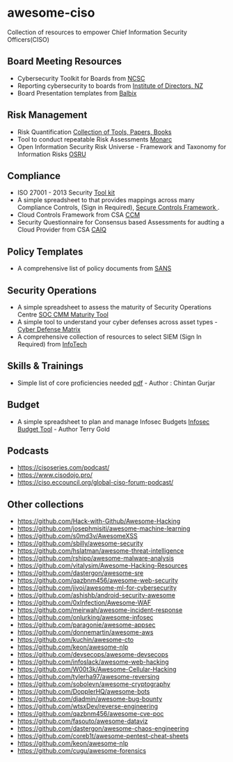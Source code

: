 # awesome-ciso
Collection of resources to empower Chief Information Security Officers(CISO)

## Board Meeting Resources
- Cybersecurity Toolkit for Boards from [NCSC](https://www.ncsc.gov.uk/files/NCSC%20Cyber%20Security%20Toolkit%20for%20Boards.pdf)
- Reporting cybersecurity to boards from [Institute of Directors, NZ](https://www.iod.org.nz/resources-and-insights/guides-and-resources/reporting-cybersecurity-to-boards/)
- Board Presentation templates from [Balbix](https://www.balbix.com/blog/6-slides-every-ciso-should-use-in-their-board-presentation/) 

## Risk Management
- Risk Quantification [Collection of Tools, Papers, Books](https://github.com/veeral-patel/awesome-risk-quantification)
- Tool to conduct repeatable Risk Assessments [Monarc](https://www.monarc.lu/)
- Open Information Security Risk Universe - Framework and Taxonomy for Information Risks [OSRU](https://oisru.org/)


## Compliance
- ISO 27001 - 2013 Security [Tool kit](https://www.iso27001security.com/html/toolkit.html) 
- A simple spreadsheet to that provides mappings across many Compliance Controls, (Sign in Required), [Secure Controls Framework ](https://www.securecontrolsframework.com/). 
- Cloud Controls Framework from CSA [CCM](https://cloudsecurityalliance.org/research/cloud-controls-matrix/)
- Security Questionnaire for Consensus based Assessments for audting a Cloud Provider from CSA [CAIQ](https://cloudsecurityalliance.org/artifacts/star-level-1-security-questionnaire-caiq-v4/)

## Policy Templates
- A comprehensive list of policy documents from [SANS](https://www.sans.org/information-security-policy/)

## Security Operations
- A simple spreadsheet to assess the maturity of Security Operations Centre [SOC CMM Maturity Tool](https://www.soc-cmm.com/downloads/latest/) 
- A simple tool to understand your cyber defenses across asset types - [Cyber Defense Matrix](https://cyberdefensematrix.com/)
- A comprehensive collection of resources to select SIEM (Sign In Required) from [InfoTech](https://www.infotech.com/research/ss/select-and-implement-a-siem-solution)
## Skills & Trainings
- Simple list of core proficiencies needed [pdf](https://github.com/sashank/awesome-ciso/blob/main/CISO_Core_Proficiency.pdf) - Author : Chintan Gurjar
## Budget  
- A simple spreadsheet to plan and manage Infosec Budgets [Infosec Budget Tool](https://github.com/sashank/awesome-ciso/blob/main/InfoSecBudget_v1.0.2.xlsm) - Author Terry Gold

## Podcasts
- https://cisoseries.com/podcast/
- https://www.cisodojo.pro/
- https://ciso.eccouncil.org/global-ciso-forum-podcast/

## Other collections
- https://github.com/Hack-with-Github/Awesome-Hacking
- https://github.com/josephmisiti/awesome-machine-learning
- https://github.com/s0md3v/AwesomeXSS
- https://github.com/sbilly/awesome-security
- https://github.com/hslatman/awesome-threat-intelligence
- https://github.com/rshipp/awesome-malware-analysis
- https://github.com/vitalysim/Awesome-Hacking-Resources
- https://github.com/dastergon/awesome-sre
- https://github.com/qazbnm456/awesome-web-security
- https://github.com/jivoi/awesome-ml-for-cybersecurity
- https://github.com/ashishb/android-security-awesome
- https://github.com/0xInfection/Awesome-WAF
- https://github.com/meirwah/awesome-incident-response
- https://github.com/onlurking/awesome-infosec
- https://github.com/paragonie/awesome-appsec
- https://github.com/donnemartin/awesome-aws
- https://github.com/kuchin/awesome-cto
- https://github.com/keon/awesome-nlp
- https://github.com/devsecops/awesome-devsecops
- https://github.com/infoslack/awesome-web-hacking
- https://github.com/W00t3k/Awesome-Cellular-Hacking
- https://github.com/tylerha97/awesome-reversing
- https://github.com/sobolevn/awesome-cryptography
- https://github.com/DopplerHQ/awesome-bots
- https://github.com/djadmin/awesome-bug-bounty
- https://github.com/wtsxDev/reverse-engineering
- https://github.com/qazbnm456/awesome-cve-poc
- https://github.com/fasouto/awesome-dataviz
- https://github.com/dastergon/awesome-chaos-engineering
- https://github.com/coreb1t/awesome-pentest-cheat-sheets
- https://github.com/keon/awesome-nlp
- https://github.com/cugu/awesome-forensics

